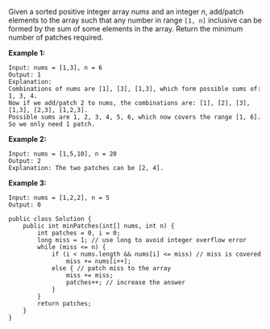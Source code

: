 Given a sorted positive integer array *nums* and an integer *n*, add/patch elements to the array such that any number in range `[1, n]` inclusive can be formed by the sum of some elements in the array. Return the minimum number of patches required.

**Example 1:**

```
Input: nums = [1,3], n = 6
Output: 1 
Explanation:
Combinations of nums are [1], [3], [1,3], which form possible sums of: 1, 3, 4.
Now if we add/patch 2 to nums, the combinations are: [1], [2], [3], [1,3], [2,3], [1,2,3].
Possible sums are 1, 2, 3, 4, 5, 6, which now covers the range [1, 6].
So we only need 1 patch.
```

**Example 2:**

```
Input: nums = [1,5,10], n = 20
Output: 2
Explanation: The two patches can be [2, 4].
```

**Example 3:**

```
Input: nums = [1,2,2], n = 5
Output: 0
```

```
public class Solution {
    public int minPatches(int[] nums, int n) {
        int patches = 0, i = 0;
        long miss = 1; // use long to avoid integer overflow error
        while (miss <= n) {
            if (i < nums.length && nums[i] <= miss) // miss is covered
                miss += nums[i++];
            else { // patch miss to the array
                miss += miss;
                patches++; // increase the answer
            }
        }
        return patches;
    }
}
```

